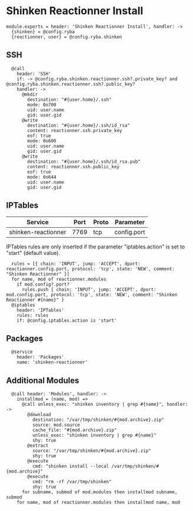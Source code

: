 
# Shinken Reactionner Install

    module.exports = header: 'Shinken Reactionner Install', handler: ->
      {shinken} = @config.ryba
      {reactionner, user} = @config.ryba.shinken

## SSH

      @call
        header: 'SSH'
        if: -> @config.ryba.shinken.reactionner.ssh?.private_key? and @config.ryba.shinken.reactionner.ssh?.public_key?
        handler: ->
          @mkdir
            destination: "#{user.home}/.ssh"
            mode: 0o700
            uid: user.name
            gid: user.gid
          @write
            destination: "#{user.home}/.ssh/id_rsa"
            content: reactionner.ssh.private_key
            eof: true
            mode: 0o600
            uid: user.name
            gid: user.gid
          @write
            destination: "#{user.home}/.ssh/id_rsa.pub"
            content: reactionner.ssh.public_key
            eof: true
            mode: 0o644
            uid: user.name
            gid: user.gid

## IPTables

| Service             | Port  | Proto | Parameter        |
|---------------------|-------|-------|------------------|
| shinken-reactionner | 7769  |  tcp  |    config.port   |

IPTables rules are only inserted if the parameter "iptables.action" is set to
"start" (default value).

      rules = [{ chain: 'INPUT', jump: 'ACCEPT', dport: reactionner.config.port, protocol: 'tcp', state: 'NEW', comment: "Shinken Reactionner" }]
      for name, mod of reactionner.modules
        if mod.config?.port?
          rules.push { chain: 'INPUT', jump: 'ACCEPT', dport: mod.config.port, protocol: 'tcp', state: 'NEW', comment: "Shinken Reactionner #{name}" }
      @iptables
        header: 'IPTables'
        rules: rules
        if: @config.iptables.action is 'start'

## Packages

      @service
        header: 'Packages'
        name: 'shinken-reactionner'

## Additional Modules

      @call header: 'Modules', handler: ->
        installmod = (name, mod) =>
          @call unless_exec: "shinken inventory | grep #{name}", handler: ->
            @download
              destination: "/var/tmp/shinken/#{mod.archive}.zip"
              source: mod.source
              cache_file: "#{mod.archive}.zip"
              unless_exec: "shinken inventory | grep #{name}"
              shy: true
            @extract
              source: "/var/tmp/shinken/#{mod.archive}.zip"
              shy: true
            @execute
              cmd: "shinken install --local /var/tmp/shinken/#{mod.archive}"
            @execute
              cmd: "rm -rf /var/tmp/shinken"
              shy: true
          for subname, submod of mod.modules then installmod subname, submod
        for name, mod of reactionner.modules then installmod name, mod

